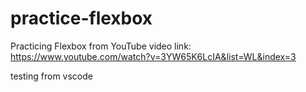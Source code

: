 # practice-flexbox

Practicing Flexbox from YouTube video
link:
https://www.youtube.com/watch?v=3YW65K6LcIA&list=WL&index=3

testing from vscode